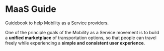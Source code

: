 # MaaS Guide

Guidebook to help Mobility as a Service providers.

One of the principle goals of the Mobility as a Service movement is to build a **unified marketplace** of transportation options, so that people can travel freely while experiencing a **simple and consistent user experience**.

